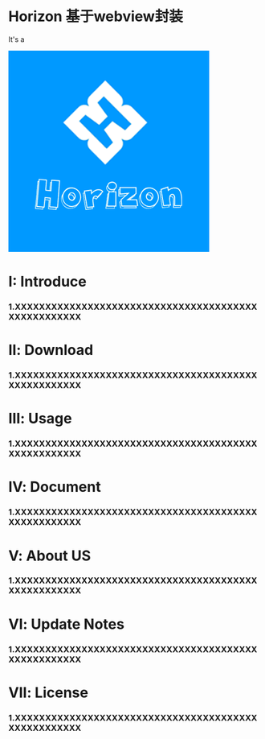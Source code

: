 # Horizon 基于webview封装
It's a

![](https://raw.githubusercontent.com/KernHu/Horizon/master/app/src/main/res/mipmap-xxxhdpi/logo_larger.png)  

#  I: Introduce
### 1.XXXXXXXXXXXXXXXXXXXXXXXXXXXXXXXXXXXXXXXXXXXXXXXXXXXX

#  Ⅱ: Download
### 1.XXXXXXXXXXXXXXXXXXXXXXXXXXXXXXXXXXXXXXXXXXXXXXXXXXXX

#  Ⅲ: Usage
### 1.XXXXXXXXXXXXXXXXXXXXXXXXXXXXXXXXXXXXXXXXXXXXXXXXXXXX

#  Ⅳ: Document
### 1.XXXXXXXXXXXXXXXXXXXXXXXXXXXXXXXXXXXXXXXXXXXXXXXXXXXX

#  Ⅴ: About US
### 1.XXXXXXXXXXXXXXXXXXXXXXXXXXXXXXXXXXXXXXXXXXXXXXXXXXXX

#  Ⅵ: Update Notes
### 1.XXXXXXXXXXXXXXXXXXXXXXXXXXXXXXXXXXXXXXXXXXXXXXXXXXXX

#  Ⅶ: License
### 1.XXXXXXXXXXXXXXXXXXXXXXXXXXXXXXXXXXXXXXXXXXXXXXXXXXXX


